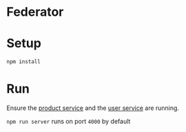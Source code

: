 # Federator

# Setup
`npm install`

# Run
Ensure the [product service](https://github.com/titel-media/gql-federation-poc/tree/master/product_api) and the [user service](https://github.com/titel-media/gql-federation-poc/tree/master/user_api) are running.

`npm run server`
runs on port `4000` by default
